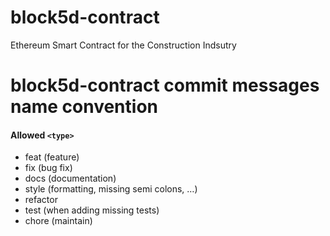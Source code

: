 # block5d-contract
Ethereum Smart Contract for the Construction Indsutry

# block5d-contract commit messages name convention

#### Allowed `<type>`
* feat (feature)
* fix (bug fix)
* docs (documentation)
* style (formatting, missing semi colons, …)
* refactor
* test (when adding missing tests)
* chore (maintain)

